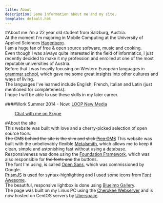```yaml
---
title: About
description: Some information about me and my site.
template: default.hbt
---
```


#About me
I'm a 22 year old  student from Salzburg, Austria.  
At the moment I'm majoring in Mobile Computing at the University of Applied Sciences [Hagenberg](http://www-en.fh-ooe.at/hagenberg-campus/).  
I am a huge fan of free & open source software, [music](http://www.last.fm/user/FlowingKashmir) and cooking.  
Even though I was always quite interested in the field of informatics, I just recently decided to make it my profession and enrolled at one of the most reputable universities of Austria.  
Before that I was heavily focusing on Western European languages in [grammar school](http://www.bgnonntal.at/), which gave me some great insights into other cultures and ways of living.  
The languages I've learned include English, French, Italian and Latin (just  mentioned for completeness).  
I hope I will be able to use these skills in my later career.  

####Work
Summer 2014 - Now:    [LOOP New Media](http://www.agentur-loop.com/)

<i class="fa fa-envelope fa-lg"></i> <span id="obfuscated_email"></span> &nbsp; &nbsp; &nbsp; &nbsp; <i class="fa fa-skype fa-lg"></i> [Chat with me on Skype](skype:fschrofner?chat)


#About the site  
This website was built with love and a cherry-picked selection of open source tools.  
~~The CMS behind the site is the slim and slick [Pico CMS](http://picocms.org)~~ This website was built with the unbelievably flexible [Metalsmith](http://www.metalsmith.io/), which allows me to keep it clean, simple and astonishing fast without using a database.  
Responsiveness was done using the [Foundation Framework](http://foundation.zurb.com/), which was also responsible for ~~the fonts and~~ the buttons.  
The font I'm using, is called [Open Sans](http://www.google.com/fonts/specimen/Open+Sans), which was commissioned by Google.  
[PrismJS](http://prismjs.com/) is used for syntax-highlighting and I used some icons from [Font Awesome](http://fortawesome.github.io/Font-Awesome/).  
The beautiful, responsive lightbox is done using [Blueimp Gallery](https://github.com/blueimp/Gallery).  
The page was built on my Linux PC using the [Cherokee Webserver](http://cherokee-project.com/) and is now hosted on CentOS servers by [Uberspace](https://uberspace.de/).  